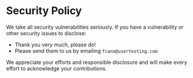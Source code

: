 # Security Policy

We take all security vulnerabilities seriously.
If you have a vulnerability or other security issues to disclose:

- Thank you very much, please do!
- Please send them to us by emailing `fcano@usertesting.com`

We appreciate your efforts and responsible disclosure and will make every effort to acknowledge your contributions.
